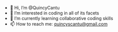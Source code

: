 - 👋 Hi, I’m @QuincyCantu
- 👀 I’m interested in coding in all of its facets
- 🌱 I’m currently learning collaborative coding skills
- 📫 How to reach me: quincyscantu@gmail.com

<!---
QuincyCantu/QuincyCantu is a ✨ special ✨ repository because its `README.md` (this file) appears on your GitHub profile.
You can click the Preview link to take a look at your changes.
--->
